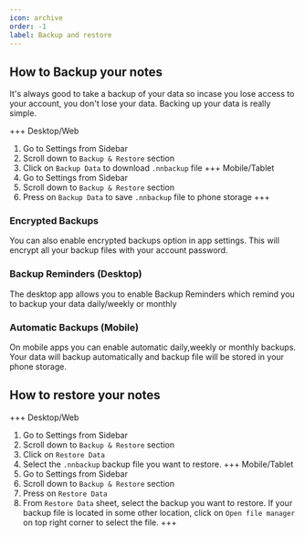 ```yaml
---
icon: archive
order: -1
label: Backup and restore
---
```


## How to Backup your notes
It's always good to take a backup of your data so incase you lose access to your account, you don't lose your data. Backing up your data is really simple.

+++ Desktop/Web
1. Go to Settings from Sidebar
2. Scroll down to `Backup & Restore` section
3. Click on `Backup Data` to download `.nnbackup` file
+++ Mobile/Tablet
1. Go to Settings from Sidebar
2. Scroll down to `Backup & Restore` section
3. Press on `Backup Data` to save `.nnbackup` file to phone storage
+++

### Encrypted Backups
You can also enable encrypted backups option in app settings. This will encrypt all your backup files with your account password.

### Backup Reminders (Desktop)
The desktop app allows you to enable Backup Reminders which remind you to backup your data daily/weekly or monthly

### Automatic Backups (Mobile)
On mobile apps you can enable automatic daily,weekly or monthly backups. Your data will backup automatically and backup file will be stored in your phone storage. 

## How to restore your notes
+++ Desktop/Web
1. Go to Settings from Sidebar
2. Scroll down to `Backup & Restore` section
3. Click on `Restore Data`
4. Select the `.nnbackup` backup file you want to restore.
+++ Mobile/Tablet
1. Go to Settings from Sidebar
2. Scroll down to `Backup & Restore` section
3. Press on `Restore Data`
4. From `Restore Data` sheet, select the backup you want to restore. If your backup file is located in some other location, click on `Open file manager` on top right corner to select the file. 
+++




